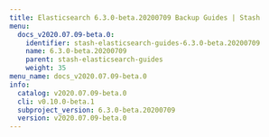 ```yaml
---
title: Elasticsearch 6.3.0-beta.20200709 Backup Guides | Stash
menu:
  docs_v2020.07.09-beta.0:
    identifier: stash-elasticsearch-guides-6.3.0-beta.20200709
    name: 6.3.0-beta.20200709
    parent: stash-elasticsearch-guides
    weight: 35
menu_name: docs_v2020.07.09-beta.0
info:
  catalog: v2020.07.09-beta.0
  cli: v0.10.0-beta.1
  subproject_version: 6.3.0-beta.20200709
  version: v2020.07.09-beta.0
---
```


